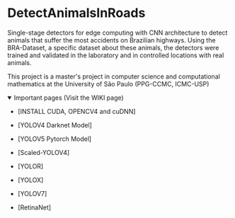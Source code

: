 # DetectAnimalsInRoads

Single-stage detectors for edge computing with CNN architecture to detect animals that suffer the most accidents on Brazilian highways.
Using the BRA-Dataset, a specific dataset about these animals, the detectors were trained and validated in the laboratory and in controlled locations with real animals.

This project is a master's project in computer science and computational mathematics at the University of São Paulo (PPG-CCMC, ICMC-USP)

<details open>
<summary>Important pages (Visit the WIKI page)</summary>
  
- [INSTALL CUDA, OPENCV4 and cuDNN]
  
- [YOLOV4 Darknet Model]  
  
- [YOLOV5 Pytorch Model]

- [Scaled-YOLOV4]

- [YOLOR]

- [YOLOX]

- [YOLOV7]

- [RetinaNet]
  

</details>
